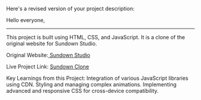 
Here's a revised version of your project description:

Hello everyone,

<hr>
This project is built using HTML, CSS, and JavaScript. It is a clone of the original website for Sundown Studio.


Original Website:[ Sundown Studio](https://www.sundown-studio.com/)

Live Project Link: [Sundown Clone](https://sundown-clone.onrender.com/)


Key Learnings from this Project:
Integration of various JavaScript libraries using CDN.
Styling and managing complex animations.
Implementing advanced and responsive CSS for cross-device compatibility.
